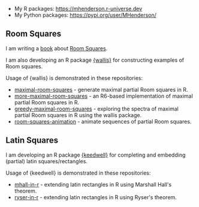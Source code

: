 - My R packages: https://mhenderson.r-universe.dev
- My Python packages: https://pypi.org/user/MHenderson/

## Room Squares

I am writing a [book](https://github.com/MHenderson/room) about [Room Squares](https://en.wikipedia.org/wiki/Room_square).

I am also developing an R package [{wallis}](https://github.com/MHenderson/wallis) for constructing examples of Room squares.

Usage of {wallis} is demonstrated in these repositories:

- [maximal-room-squares](https://github.com/MHenderson/maximal-room-squares) - generate maximal partial Room squares in R.
- [more-maximal-room-squares](https://github.com/MHenderson/more-maximal-room-squares) - an R6-based implementation of maximal partial Room squares in R.
- [greedy-maximal-room-squares](https://github.com/MHenderson/greedy-maximal-room-squares) - exploring the spectra of maximal partial Room squares in R using the wallis package.
- [room-squares-animation](https://github.com/MHenderson/room-squares-animation) - animate sequences of partial Room squares.

## Latin Squares

I am developing an R package [{keedwell}](https://github.com/MHenderson/keedwell) for completing and embedding (partial) latin squares/rectangles.

Usage of {keedwell} is demonstrated in these repositories:

- [mhall-in-r](https://github.com/MHenderson/mhall-in-r) - extending latin rectangles in R using Marshall Hall's theorem.
- [ryser-in-r](https://github.com/MHenderson/ryser-in-r) - extending latin rectangles in R using Ryser's theorem.

